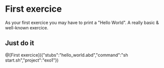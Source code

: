 # First exercice

As your first exercice you may have to print a "Hello World". A really basic & well-known exercice.

## Just do it

@[First exercice]({"stubs":"hello_world.abd","command":"sh start.sh","project":"exo1"})
